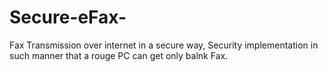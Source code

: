 # Secure-eFax-
Fax Transmission over internet in a secure way, Security implementation in such manner that a rouge PC can get only  balnk Fax.
